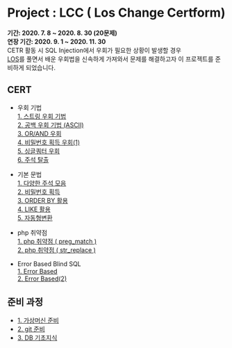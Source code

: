 # Project : LCC ( Los Change Certform)
<strong>기간: 2020. 7. 8 ~ 2020. 8. 30 (20문제)</strong><br>
<strong>연장 기간: 2020. 9. 1 ~ 2020. 11. 30</strong><br>
CETR 활동 시 SQL Injection에서 우회가 필요한 상황이 발생할 경우<br>
[LOS](https://los.rubiya.kr/)를 풀면서 배운 우회법을 신속하게 가져와서 문제를 해결하고자 이 프로젝트를 준비하게 되었습니다.<br>

## CERT
* 우회 기법<br>
  [1. 스트링 우회 기법](03_goblin.md)<br>
  [2. 공백 우회 기법 (ASCII)](05_wolfman.md)<br>
  [3. OR/AND 우회](06_darkelf.md)<br>
  [4. 비밀번호 획득 우회(1)](12_darkknight.md)<br>
  [5. 싱글쿼터 우회](16_succubus.md)<br>
  [6. 주석 탈출](20_dragon.md)<br>
    
* 기본 문법<br>
  [1. 다양한 주석 모음](02_cobolt.md)<br>
  [2. 비밀번호 획득 ](04_orc.md)<br>
  [3. ORDER BY 활용 ](10_skeleton.md)<br>
  [4. LIKE 활용 ](15_assassin.md)<br>
  [5. 자동형변환](18_nightmare.md)<br>

* php 취약점<br>
  [1. php 취약점 ( preg_match )](08_troll.md)<br>
  [2. php 취약점 ( str_replace )](09_vampire.md)<br>

* Error Based Blind SQL<br>
  [1. Error Based](21_iron_golem.md)<br>
  [2. Error Based(2)](22_dark_eyes.md)<br>
  
## 준비 과정
* [1. 가상머신 준비](process/ready_vmare.md)<br>
* [2. git 준비](process/ready_git.md)<br>
* [3. DB 기초지식](process/ready_DB.md)<br>
